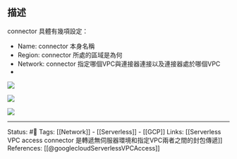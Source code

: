 
## 描述

connector 具體有幾項設定：
- Name: connector 本身名稱
- Region: connector 所處的區域是為何
- Network: connector 指定哪個VPC與連接器連接以及連接器處於哪個VPC
- 

![](https://res.cloudinary.com/dqfxgtyoi/image/upload/v1653322301/blog/network/serverless/serverless-vpc-access-connector-setting-part1_dwqgsh.png)

![](https://res.cloudinary.com/dqfxgtyoi/image/upload/v1653322300/blog/network/serverless/serverless-vpc-access-connector-setting-part2_nkrkgv.png)



![](https://cloud.google.com/vpc/images/serverless-vpc-access.svg)

---
Status: #🌱 
Tags:
[[Network]] - [[Serverless]] - [[GCP]]
Links:
[[Serverless VPC access connector 是轉遞無伺服器環境和指定VPC兩者之間的封包傳遞]]
References:
[[@googlecloudServerlessVPCAccess]]